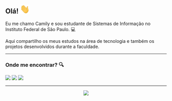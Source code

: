 ## Olá! <img src="https://github.com/camilymilsoni/camilymilsoni/blob/main/Hi.gif" width="30px">

Eu me chamo Camily e sou estudante de Sistemas de Informação no Instituto Federal de São Paulo. :computer: 

Aqui compartilho os meus estudos na área de tecnologia e também os projetos desenvolvidos durante a faculdade. 

---

### Onde me encontrar? :mag:  

<a href="https://www.linkedin.com/in/camilymilsoni"><img src="https://img.shields.io/badge/LinkedIn-0077B5?style=for-the-badge&logo=linkedin&logoColor=white"></img></a> 
<a href="mailto:camily.milsoni@gmail.com"><img src="https://img.shields.io/badge/Gmail-D14836?style=for-the-badge&logo=gmail&logoColor=white"></img></a> 
<a href="https://www.t.me/camilymilsoni"><img src="https://img.shields.io/badge/Telegram-2CA5E0?style=for-the-badge&logo=telegram&logoColor=white"></img></a> 

---

<p align="center">
  <img src="https://github-readme-stats.vercel.app/api?username=camilymilsoni&theme=buefy">
</p>
